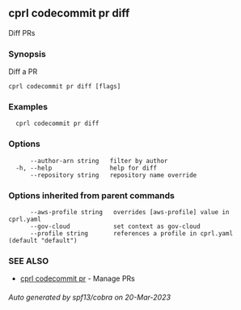 ## cprl codecommit pr diff

Diff PRs

### Synopsis

Diff a PR

```
cprl codecommit pr diff [flags]
```

### Examples

```
  cprl codecommit pr diff
```

### Options

```
      --author-arn string   filter by author
  -h, --help                help for diff
      --repository string   repository name override
```

### Options inherited from parent commands

```
      --aws-profile string   overrides [aws-profile] value in cprl.yaml
      --gov-cloud            set context as gov-cloud
      --profile string       references a profile in cprl.yaml (default "default")
```

### SEE ALSO

* [cprl codecommit pr](cprl_codecommit_pr.md)	 - Manage PRs

###### Auto generated by spf13/cobra on 20-Mar-2023
